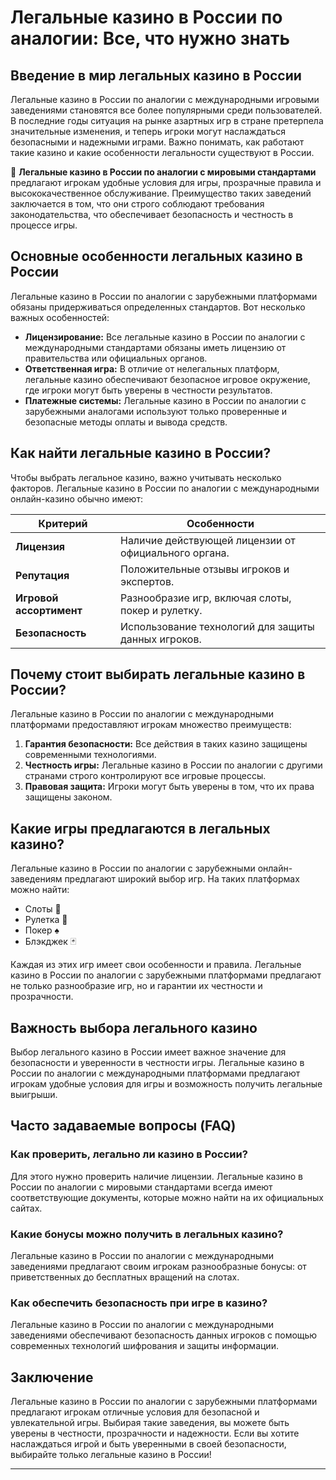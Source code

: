 # Легальные казино в России по аналогии: Все, что нужно знать

## Введение в мир легальных казино в России

Легальные казино в России по аналогии с международными игровыми заведениями становятся все более популярными среди пользователей. В последние годы ситуация на рынке азартных игр в стране претерпела значительные изменения, и теперь игроки могут наслаждаться безопасными и надежными играми. Важно понимать, как работают такие казино и какие особенности легальности существуют в России.

🎰 **Легальные казино в России по аналогии с мировыми стандартами** предлагают игрокам удобные условия для игры, прозрачные правила и высококачественное обслуживание. Преимущество таких заведений заключается в том, что они строго соблюдают требования законодательства, что обеспечивает безопасность и честность в процессе игры.

## Основные особенности легальных казино в России

Легальные казино в России по аналогии с зарубежными платформами обязаны придерживаться определенных стандартов. Вот несколько важных особенностей:

- **Лицензирование:** Все легальные казино в России по аналогии с международными стандартами обязаны иметь лицензию от правительства или официальных органов.
- **Ответственная игра:** В отличие от нелегальных платформ, легальные казино обеспечивают безопасное игровое окружение, где игроки могут быть уверены в честности результатов.
- **Платежные системы:** Легальные казино в России по аналогии с зарубежными аналогами используют только проверенные и безопасные методы оплаты и вывода средств.

## Как найти легальные казино в России?

Чтобы выбрать легальное казино, важно учитывать несколько факторов. Легальные казино в России по аналогии с международными онлайн-казино обычно имеют:

| **Критерий**            | **Особенности**                                        |
|-------------------------|--------------------------------------------------------|
| **Лицензия**             | Наличие действующей лицензии от официального органа.  |
| **Репутация**            | Положительные отзывы игроков и экспертов.              |
| **Игровой ассортимент**  | Разнообразие игр, включая слоты, покер и рулетку.      |
| **Безопасность**        | Использование технологий для защиты данных игроков.   |

## Почему стоит выбирать легальные казино в России?

Легальные казино в России по аналогии с международными платформами предоставляют игрокам множество преимуществ:

1. **Гарантия безопасности:** Все действия в таких казино защищены современными технологиями.
2. **Честность игры:** Легальные казино в России по аналогии с другими странами строго контролируют все игровые процессы.
3. **Правовая защита:** Игроки могут быть уверены в том, что их права защищены законом.

## Какие игры предлагаются в легальных казино?

Легальные казино в России по аналогии с зарубежными онлайн-заведениям предлагают широкий выбор игр. На таких платформах можно найти:

- Слоты 🎰
- Рулетка 🎲
- Покер ♠️
- Блэкджек 🃏

Каждая из этих игр имеет свои особенности и правила. Легальные казино в России по аналогии с зарубежными платформами предлагают не только разнообразие игр, но и гарантии их честности и прозрачности.

## Важность выбора легального казино

Выбор легального казино в России имеет важное значение для безопасности и уверенности в честности игры. Легальные казино в России по аналогии с международными платформами предлагают игрокам удобные условия для игры и возможность получить легальные выигрыши.

## Часто задаваемые вопросы (FAQ)

### Как проверить, легально ли казино в России?

Для этого нужно проверить наличие лицензии. Легальные казино в России по аналогии с мировыми стандартами всегда имеют соответствующие документы, которые можно найти на их официальных сайтах.

### Какие бонусы можно получить в легальных казино?

Легальные казино в России по аналогии с международными заведениями предлагают своим игрокам разнообразные бонусы: от приветственных до бесплатных вращений на слотах.

### Как обеспечить безопасность при игре в казино?

Легальные казино в России по аналогии с международными заведениями обеспечивают безопасность данных игроков с помощью современных технологий шифрования и защиты информации.

## Заключение

Легальные казино в России по аналогии с зарубежными платформами предлагают игрокам отличные условия для безопасной и увлекательной игры. Выбирая такие заведения, вы можете быть уверены в честности, прозрачности и надежности. Если вы хотите наслаждаться игрой и быть уверенными в своей безопасности, выбирайте только легальные казино в России!

---

